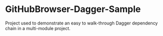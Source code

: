 # GitHubBrowser-Dagger-Sample

Project used to demonstrate an easy to walk-through Dagger dependency chain in a multi-module project.
